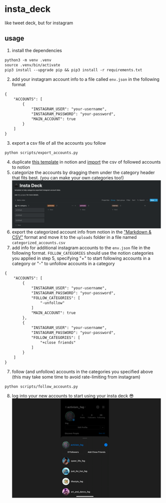 # insta_deck
like tweet deck, but for instagram

## usage
1. install the dependencies
```
python3 -m venv .venv
source .venv/bin/activate
pip3 install --upgrade pip && pip3 install -r requirements.txt
```
2. add your instagram account info to a file called `env.json` in the following format
```
{
    "ACCOUNTS": [
        {
            "INSTAGRAM_USER": "your-username",
            "INSTAGRAM_PASSWORD": "your-password",
            "MAIN_ACCOUNT": true
        }
    ]
}
```
3. export a csv file of all the accounts you follow
```
python scripts/export_accounts.py
```
4. duplicate [this template](https://www.notion.so/tngzng/5756d62703454f519107423dafbe0925?v=f3d0284f90ff4c53af4d1c7ac420fcbf) in notion and [import](https://www.notion.so/Import-data-into-Notion-18c37b470e8941789548b68049af750b) the csv of followed accounts to notion 
5. categorize the accounts by dragging them under the category header that fits best. (you can make your own categories too!)
![notion board](docs/notion-template.png)
7. export the categorized account info from notion in the ["Markdown & CSV"](https://www.notion.so/help/export-your-content) format and move it to the `uploads` folder in a file named `categorized_accounts.csv`
8. add info for additional instagram accounts to the `env.json` file in the following format. `FOLLOW_CATEGORIES` should use the notion categories you applied in step 5, specifying "+" to start following accounts in a category or "-" to unfollow accounts in a category
```
{
    "ACCOUNTS": [
        {
            "INSTAGRAM_USER": "your-username",
            "INSTAGRAM_PASSWORD": "your-password",
            "FOLLOW_CATEGORIES": [
                "-unfollow"
            ]
            "MAIN_ACCOUNT": true
        },
        {
            "INSTAGRAM_USER": "your-username",
            "INSTAGRAM_PASSWORD": "your-password",
            "FOLLOW_CATEGORIES": [
                "+close friends"
            ]
        }
    ]
}
```
7. follow (and unfollow) accounts in the categories you specified above (this may take some time to avoid rate-limiting from instagram)
```
python scripts/follow_accounts.py
```
8. log into your new accounts to start using your insta deck 😎
![screenshot](docs/insta-deck-wide.png)
